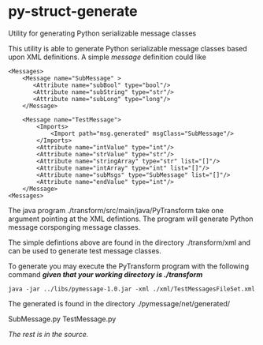 # py-struct-generate
Utility for generating Python serializable message classes 

This utility is able to generate Python serializable message classes based upon XML definitions.
A simple _message_ definition could like 

```
<Messages>
    <Message name="SubMessage" >
	   <Attribute name="subBool" type="bool"/>
	   <Attribute name="subString" type="str"/>
	   <Attribute name="subLong" type="long"/>
	</Message>

	<Message name="TestMessage">
		<Imports>
			<Import path="msg.generated" msgClass="SubMessage"/>
		</Imports>
		<Attribute name="intValue" type="int"/>
		<Attribute name="strValue" type="str"/>
		<Attribute name="stringArray" type="str" list="[]"/>
		<Attribute name="intArray" type="int" list="[]"/>
		<Attribute name="subMsgs" type="SubMessage" list="[]"/>
		<Attribute name="endValue" type="int"/>
	</Message>
<Messages>
```

The java program ./transform/src/main/java/PyTransform take one argument pointing 
at the XML defintions. The program will generate Python message corsponging message classes.

The simple defintions above are found in the directory ./transform/xml 
and can be used to generate test message classes.

To generate you may execute the PyTransform program with the following command 
_**given that your working directory is ./transform**_

```
java -jar ../libs/pymessage-1.0.jar -xml ./xml/TestMessagesFileSet.xml 
```

The generated is found in the directory ./pymessage/net/generated/

SubMessage.py
TestMessage.py

_The rest is in the source._

